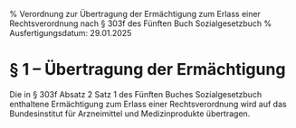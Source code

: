 % Verordnung zur Übertragung der Ermächtigung zum Erlass einer Rechtsverordnung nach § 303f des Fünften Buch Sozialgesetzbuch
% Ausfertigungsdatum: 29.01.2025
 
# § 1 – Übertragung der Ermächtigung

Die in § 303f Absatz 2 Satz 1 des Fünften Buches Sozialgesetzbuch enthaltene Ermächtigung zum Erlass einer Rechtsverordnung wird auf das Bundesinstitut für Arzneimittel und Medizinprodukte übertragen.
